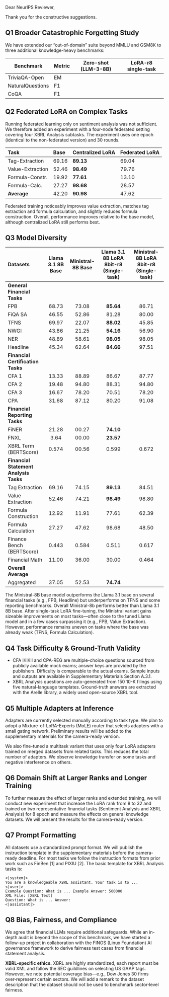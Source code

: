 Dear NeurIPS Reviewer,

Thank you for the constructive suggestions.

## Q1 Broader Catastrophic Forgetting Study

We have extended our “out-of-domain” suite beyond MMLU and GSM8K to three additional knowledge-heavy benchmarks:

| Benchmark        | Metric | Zero-shot (LLM-3-8B) | LoRA-r8 single-task |
|------------------|--------|----------------------|---------------------|
| TriviaQA-Open    | EM     |                      |                     |
| NaturalQuestions | F1     |                      |                     |
| CoQA             | F1     |                      |                     |

## Q2 Federated LoRA on Complex Tasks

Running federated learning only on sentiment analysis was not sufficient. We therefore added an experiment with a
four-node federated setting covering four XBRL Analysis subtasks. The experiment uses one epoch (identical to the
non-federated version) and 30 rounds.

| Task             | Base  | Centralized LoRA | Federated LoRA |
|:-----------------|:------|:-----------------|:---------------|
| Tag-Extraction   | 69.16 | **89.13**        | 69.04          |
| Value-Extraction | 52.46 | **98.49**        | 79.76          |
| Formula-Constr.  | 19.92 | **77.61**        | 13.10          |
| Formula-Calc.    | 27.27 | **98.68**        | 28.57          |
| **Average**      | 42.20 | **90.98**        | 47.62          |

Federated training noticeably improves value extraction, matches tag extraction and formula calculation, and slightly
reduces formula construction. Overall, performance improves relative to the base model, although centralized LoRA still
performs best.

## Q3 Model Diversity

| **Datasets**                           | **Llama 3.1 8B** Base | Ministral-8B Base | **Llama 3.1 8B LoRA 8bit-r8** (Single-task) | Ministral-8B LoRA 8bit-r8 (Single-task) |
|:---------------------------------------|:---------------------:|:-----------------:|:-------------------------------------------:|:---------------------------------------:|
| **General Financial Tasks**            |                       |                   |                                             |                                         |
| FPB                                    |         68.73         |       73.08       |                  **85.64**                  |                  86.71                  |
| FiQA SA                                |         46.55         |       52.86       |                    81.28                    |                  80.00                  |
| TFNS                                   |         69.97         |       22.07       |                  **88.02**                  |                  45.85                  |
| NWGI                                   |         43.86         |       21.25       |                  **54.16**                  |                  56.90                  |
| NER                                    |         48.89         |       58.61       |                  **98.05**                  |                  98.05                  |
| Headline                               |         45.34         |       62.64       |                  **84.66**                  |                  97.51                  |
| **Financial Certification Tasks**      |                       |                   |                                             |                                         |
| CFA 1                                  |         13.33         |       88.89       |                    86.67                    |                  87.77                  |
| CFA 2                                  |         19.48         |       94.80       |                    88.31                    |                  94.80                  |
| CFA 3                                  |         16.67         |       78.20       |                    70.51                    |                  78.20                  |
| CPA                                    |         31.68         |       87.12       |                    80.20                    |                  91.08                  |
| **Financial Reporting Tasks**          |                       |                   |                                             |                                         |
| FiNER                                  |         21.28         |       00.27       |                  **74.10**                  |                                         |
| FNXL                                   |         3.64          |       00.00       |                  **23.57**                  |                                         |
| XBRL Term (BERTScore)                  |         0.574         |       00.56       |                    0.599                    |                  0.672                  |
| **Financial Statement Analysis Tasks** |                       |                   |                                             |                                         |
| Tag Extraction                         |         69.16         |       74.15       |                  **89.13**                  |                  84.51                  |
| Value Extraction                       |         52.46         |       74.21       |                  **98.49**                  |                  98.80                  |
| Formula Construction                   |         12.92         |       11.91       |                    77.61                    |                  62.39                  |
| Formula Calculation                    |         27.27         |       47.62       |                    98.68                    |                  48.50                  |
| Finance Bench (BERTScore)              |         0.443         |       0.584       |                    0.511                    |                  0.617                  |
| Financial Math                         |         11.00         |       36.00       |                    30.00                    |                  0.464                  |
| **Overall Average**                    |                       |                   |                                             |                                         |
| Aggregated                             |         37.05         |       52.53       |                  **74.74**                  |                                         |

The Ministral-8B base model outperforms the Llama 3.1 base on several financial tasks (e.g., FPB,
Headline) but underperforms on TFNS and some reporting benchmarks. Overall Ministral-8b performs better than Llama 3.1
8B base. After single-task
LoRA fine-tuning, the Ministral variant gains sizeable improvements on most tasks—often close to the tuned
Llama model and in a few cases surpassing it (e.g., FPB, Value Extraction). However, performance remains uneven on tasks
where the base was already weak (TFNS, Formula Calculation). 

## Q4 Task Difficulty & Ground-Truth Validity

* CFA I/II/III and CPA-REG are multiple-choice questions sourced from publicly available mock exams; answer keys are
  provided by the publishers. Difficulty is comparable to the actual exams. Sample inputs and outputs are available in
  Supplementary Materials Section A.3.1.
* XBRL Analysis questions are auto-generated from 150 10-K filings using five natural-language templates. Ground-truth
  answers are extracted with the Arelle library, a widely used open-source XBRL tool.

## Q5 Multiple Adapters at Inference

Adapters are currently selected manually according to task type. We plan to adopt a Mixture-of-LoRA-Experts (MoLE)
router that selects adapters with a small gating network. Preliminary results will be added to the supplementary
materials for the camera-ready version.

We also fine-tuned a multitask variant that uses only four LoRA adapters trained on merged datasets from related tasks.
This reduces the total number of adapters. We observe knowledge transfer on some tasks and negative interference on
others.

## Q6 Domain Shift at Larger Ranks and Longer Training

To further measure the effect of larger ranks and extended training, we will conduct new experiment that increase the
LoRA rank from 8 to 32 and trained on two representative financial tasks (Sentiment Analysis and XBRL Analysis) for 8
epoch and measure the effects
on general knowledge datasets. We will present the results for the camera-ready version.

## Q7 Prompt Formatting

All datasets use a standardized prompt format. We will publish the instruction template in the supplementary materials
before the camera-ready deadline. For most tasks we follow the instruction formats from prior work such as FinBen [1]
and PIXIU [2]. The basic template for XBRL Analysis tasks is:

```
<|system|>
You are a knowledgeable XBRL assistant. Your task is to ... 
<|user|>
Example Question: What is ... Example Answer: 500000 
XML File: [XBRL Text] 
Question: What is ... Answer: 
<|assistant|>
```

## Q8 Bias, Fairness, and Compliance

We agree that financial LLMs require additional safeguards. While an in-depth audit is beyond the scope of this
benchmark, we have started a follow-up project in collaboration with the FINOS (Linux Foundation) AI governance
framework to derive fairness test cases from financial statement analysis.

**XBRL‑specific ethics.** XBRL are highly standardized, each report must be valid XML and follow the SEC guildlines on
selecting US GAAP tags. However, we note potential coverage bias—e.g., Dow Jones 30 firms over‑represent certain
sectors. We will add a remark to the dataset description that the dataset should not be used to benchmark sector‑level
fairness.